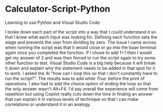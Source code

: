 # Calculator-Script-Python
Learning to use Python and Visual Studio Code

I broke down each part of the script into a way that I could understand it so that I knew what each input was looking for. Defining each function sets the stage and prevents the user from dividing by zero. The issue I came across when running the script was that it would close or go into the base terminal again once you completed the function. If I chose to add 1+1 then I would get my answer of 2 and was then forced to run the script again to try some other function to test. Visual Studio Code is a big help because it will break it down and explain why the statement needs to be added in that spot for it to work. I asked the AI "how can I loop this so that I don't constantly have to run the script?". The results was to add *while True:* before the print of operations. I also had to add the choice option of ending the loop so that the only answer wasn't Alt+F4. I'd say overall the experience will come from repetition but using Copilot really cuts down the time in finding an answer that can explain it in various levels of technique so that I can make correlations or understand it in an analogy.
